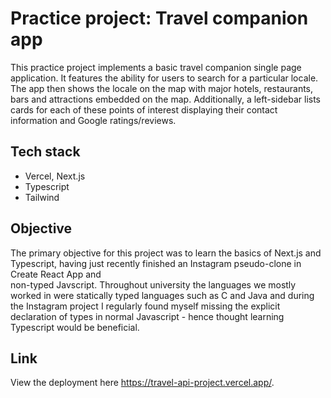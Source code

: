
# Practice project: Travel companion app

This practice project implements a basic travel companion single page application. 
It features the ability for users to search for a particular locale. The app 
then shows the locale on the map with major hotels, restaurants, bars and attractions
embedded on the map. Additionally, a left-sidebar  lists cards for each of these points of interest
displaying their contact information and Google ratings/reviews.

## Tech stack
- Vercel, Next.js
- Typescript
- Tailwind 

## Objective
The primary objective for this project was to learn the basics of Next.js and Typescript, having
just recently finished an Instagram pseudo-clone in Create React App and  
non-typed Javscript. Throughout university the languages we mostly worked in were statically
typed languages such as C and Java and during the Instagram project I regularly found myself
missing the explicit declaration of types in normal Javascript - hence thought learning Typescript
would be beneficial.

## Link
View the deployment here https://travel-api-project.vercel.app/.








